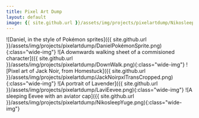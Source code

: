 ```yaml
---
title: Pixel Art Dump
layout: default
image: {{ site.github.url }}/assets/img/projects/pixelartdump/NikosleepYuge.png
---
```


![Daniel, in the style of Pokémon sprites]({{ site.github.url }}/assets/img/projects/pixelartdump/DanielPokémonSprite.png){:class="wide-img"}
![A downwards walking sheet of a commisioned character]({{ site.github.url }}/assets/img/projects/pixelartdump/DownWalk.png){:class="wide-img"}
![Pixel art of Jack Noir, from Homestuck]({{ site.github.url }}/assets/img/projects/pixelartdump/JackNoirpxlTransCropped.png){:class="wide-img"}
![A portrait of Lavender]({{ site.github.url }}/assets/img/projects/pixelartdump/LaviEevee.png){:class="wide-img"}
![A sleeping Eevee with an aviator cap]({{ site.github.url }}/assets/img/projects/pixelartdump/NikosleepYuge.png){:class="wide-img"}
